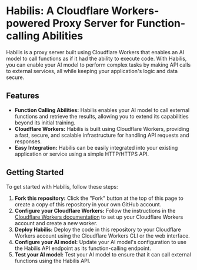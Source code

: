 # Habilis: A Cloudflare Workers-powered Proxy Server for Function-calling Abilities

Habilis is a proxy server built using Cloudflare Workers that enables an AI model to call functions as if it had the ability to execute code. With Habilis, you can enable your AI model to perform complex tasks by making API calls to external services, all while keeping your application's logic and data secure.

## Features

- **Function Calling Abilities:** Habilis enables your AI model to call external functions and retrieve the results, allowing you to extend its capabilities beyond its initial training.
- **Cloudflare Workers:** Habilis is built using Cloudflare Workers, providing a fast, secure, and scalable infrastructure for handling API requests and responses.
- **Easy Integration:** Habilis can be easily integrated into your existing application or service using a simple HTTP/HTTPS API.

## Getting Started

To get started with Habilis, follow these steps:

1. **Fork this repository:** Click the "Fork" button at the top of this page to create a copy of this repository in your own GitHub account.
2. **Configure your Cloudflare Workers:** Follow the instructions in the [Cloudflare Workers documentation](https://developers.cloudflare.com/workers/learning/getting-started) to set up your Cloudflare Workers account and create a new worker.
3. **Deploy Habilis:** Deploy the code in this repository to your Cloudflare Workers account using the Cloudflare Workers CLI or the web interface.
4. **Configure your AI model:** Update your AI model's configuration to use the Habilis API endpoint as its function-calling endpoint.
5. **Test your AI model:** Test your AI model to ensure that it can call external functions using the Habilis API.
